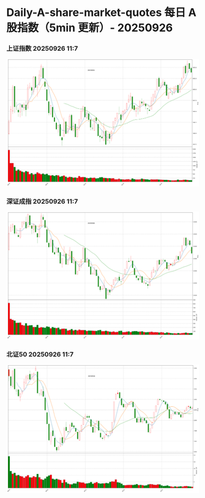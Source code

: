 
# Daily-A-share-market-quotes 每日 A 股指数（5min 更新）- 20250926

### 上证指数 20250926 11:7
![](./fig/2025/9/20250926-sh000001.png)

### 深证成指 20250926 11:7
![](./fig/2025/9/20250926-sz399001.png)

### 北证50 20250926 11:7
![](./fig/2025/9/20250926-bj899050.png)
